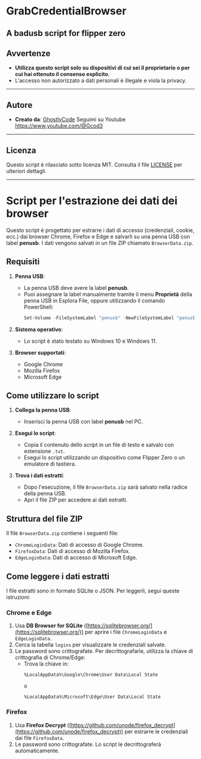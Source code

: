 # GrabCredentialBrowser
A badusb script for flipper zero
------------------------------------------------------------------------------------------------------------------------
## Avvertenze

- **Utilizza questo script solo su dispositivi di cui sei il proprietario o per cui hai ottenuto il consenso esplicito**.
- L'accesso non autorizzato a dati personali è illegale e viola la privacy.
-------------------------------------------------------------------------------------------------------------------------
## Autore

- **Creato da**: [GhostlyCode](https://github.com/hacktechgames)
Seguimi su Youtube https://www.youtube.com/@Gcod3
--------------------------------------------------------------------------------------------------------------------------
## Licenza

Questo script è rilasciato sotto licenza MIT. Consulta il file [LICENSE](LICENSE) per ulteriori dettagli.

---------------------------------------------------------------------------------------------------------------------------



# Script per l'estrazione dei dati dei browser

Questo script è progettato per estrarre i dati di accesso (credenziali, cookie, ecc.) dai browser Chrome, Firefox e Edge e salvarli su una penna USB con label **penusb**. I dati vengono salvati in un file ZIP chiamato `BrowserData.zip`.

## Requisiti

1. **Penna USB**:
   - La penna USB deve avere la label **penusb**.
   - Puoi assegnare la label manualmente tramite il menu **Proprietà** della penna USB in Esplora File, oppure utilizzando il comando PowerShell:
     ```powershell
     Set-Volume -FileSystemLabel "penusb" -NewFileSystemLabel "penusb"
     ```

2. **Sistema operativo**:
   - Lo script è stato testato su Windows 10 e Windows 11.

3. **Browser supportati**:
   - Google Chrome
   - Mozilla Firefox
   - Microsoft Edge

## Come utilizzare lo script

1. **Collega la penna USB**:
   - Inserisci la penna USB con label **penusb** nel PC.

2. **Esegui lo script**:
   - Copia il contenuto dello script in un file di testo e salvalo con estensione `.txt`.
   - Esegui lo script utilizzando un dispositivo come Flipper Zero o un emulatore di tastiera.

3. **Trova i dati estratti**:
   - Dopo l'esecuzione, il file `BrowserData.zip` sarà salvato nella radice della penna USB.
   - Apri il file ZIP per accedere ai dati estratti.

## Struttura del file ZIP

Il file `BrowserData.zip` contiene i seguenti file:
- `ChromeLoginData`: Dati di accesso di Google Chrome.
- `FirefoxData`: Dati di accesso di Mozilla Firefox.
- `EdgeLoginData`: Dati di accesso di Microsoft Edge.

## Come leggere i dati estratti

I file estratti sono in formato SQLite o JSON. Per leggerli, segui queste istruzioni:

### Chrome e Edge
1. Usa **DB Browser for SQLite** ([https://sqlitebrowser.org/](https://sqlitebrowser.org/)) per aprire i file `ChromeLoginData` e `EdgeLoginData`.
2. Cerca la tabella `logins` per visualizzare le credenziali salvate.
3. Le password sono crittografate. Per decrittografarle, utilizza la chiave di crittografia di Chrome/Edge:
   - Trova la chiave in:
     ```
     %LocalAppData%\Google\Chrome\User Data\Local State
     ```
     o
     ```
     %LocalAppData%\Microsoft\Edge\User Data\Local State
     ```

### Firefox
1. Usa **Firefox Decrypt** ([https://github.com/unode/firefox_decrypt](https://github.com/unode/firefox_decrypt)) per estrarre le credenziali dai file `FirefoxData`.
2. Le password sono crittografate. Lo script le decrittograferà automaticamente.

